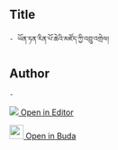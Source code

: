 ## Title
	- ཡོན་ཏན་རིན་པོ་ཆེའི་མཛོད་ཀྱི་འབྲུ་འགྲེལ།

## Author
	- 



[<img src="https://img.icons8.com/color/25/000000/edit-property.png"> Open in Editor](http://editor.openpecha.org/P010778)

[<img width="25" src="https://library.bdrc.io/icons/BUDA-small.svg"> Open in Buda](https://library.bdrc.io/show/bdr:IE0OPP010778)
